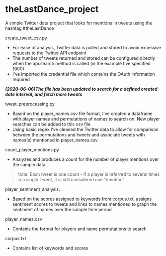 # theLastDance_project
A simple Twitter data project that looks for mentions in tweets using the hashtag #theLastDance

create_tweet_csv.py
- For ease of analysis, Twitter data is pulled and stored to avoid excessive requests to the Twitter API endpoint
- The number of tweets returned and stored can be configured directly when the api.search method is called (in the example I've specified 1000)
- I've imported the credential file which contains the OAuth information required

***(2020-06-06)The file has been updated to search for a defined created date interval, and fetch more tweets***

tweet_preprocessing.py
- Based on the player_names.csv file format, I've created a dataframe with player names and permutations of names to search on. New player searches can be added to this csv file
- Using basic regex I've cleaned the Twitter data to allow for comparison between the permutations and tweets and associate tweets with names(s) mentioned in player_names.csv 

count_player_mentions.py
 - Analyzes and produces a count for the number of player mentions over the sample data
> Note: Each tweet is one count - if a player is referred to several times in a single Tweet, it is still considered one "mention"

player_sentiment_analysis.
- Based on the scores assigned to keywords from corpus.txt, assigns sentiment scores to tweets and links to names mentioned to graph the sentiment of names over the sample time period 

player_names.csv
- Contains the format for players and name permutations to search

corpus.txt
- Contains list of keywords and scores

